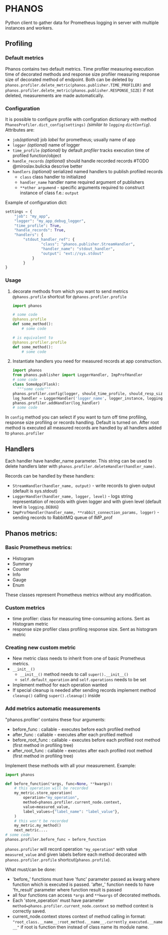 # PHANOS

Python client to gather data for Prometheus logging in server with multiple instances and workers.

## Profiling

### Default metrics

Phanos contains two default metrics. Time profiler measuring execution time of
decorated methods and response size profiler measuring response size of decorated method
of endpoint. Both can be deleted by `phanos.profiler.delete_metric(phanos.publisher.TIME_PROFILER)`
and `phanos.profiler.delete_metric(phanos.publisher.RESPONSE_SIZE)` if not deleted, measurements are
made automatically.

### Configuration

It is possible to configure profile with configration dictionary with method `PhanosProfiler.dict_config(settings)` _(similar to `logging` `dictConfig`)_. 
Attributes are:

- `job`_(optional)_ job _label_ for prometheus; usually name of app
- `logger` _(optional)_ name of logger
- `time_profile` _(optional)_ by default _profiler_ tracks execution time of profiled function/object
- `handle_records` _(optional)_ should handle recorded records #TODO @miroslav.bulicka descrive better
- `handlers` _(optional)_ serialized named handlers to publish profiled records
  - `class` class handler to initialized
  - `handler_name` handler name required argument of publishers
  - `**other argumend` - specific arguments required to construct instance of class f.e.: `output`

Example of configuration dict:

```python
settings = {
    "job": "my_app", 
    "logger": "my_app_debug_logger", 
    "time_profile": True, 
    "handle_records": True, 
    "handlers": {
        "stdout_handler_ref": {
                "class": "phanos.publisher.StreamHandler", 
                "handler_name": "stdout_handler", 
                "output": "ext://sys.stdout"
            }
        }
}
```


### Usage

1. decorate methods from which you want to send metrics `@phanos.profile` shortcut for `@phanos.profiler.profile`

    ```python
    import phanos
   
    # some code
    @phanos.profile
    def some_method():
        # some code
    
    # is equivalent to
    @phanos.profiler.profile
    def some_method():
        # some code
    ```

2. Instantiate handlers you need for measured records at app construction.

    ```python      
    import phanos
    from phanos.publisher import LoggerHandler, ImpProfHandler
    # some code
    class SomeApp(Flask):
      """some code""" 
    phanos.profiler.config(logger, should_time_profile, should_resp_size_profile, should_handle_records)
    log_handler = LoggerHandler('logger_name', logger_instance, logging_level)
    phanos.profiler.addHandler(log_handler)    
    # some code
    ```
   
In `config` method you can select if you want to turn off  time profiling, response size profiling
 or records handling. Default is turned on.
After root method is executed all measured records are handled by all handlers added to
`phanos.profiler`

## Handlers

Each handler have handler_name parameter. This string can be used to delete handlers later
with `phanos.profiler.deleteHandler(handler_name)`.

Records can be handled by these handlers:
 - `StreamHandler(handler_name, output)` - write records to given output (default is sys.stdout)
 - `LoggerHandler(handler_name, logger, level)` - logs string representation of records with given logger and with given level
(default level is `logging.DEBUG`) 
 - `ImpProfHandler(handler_name, **rabbit_connection_params, logger)` - sending records to RabbitMQ queue of IMP_prof

## Phanos metrics:

### Basic Prometheus metrics:

 - Histogram
 - Summary
 - Counter
 - Info
 - Gauge
 - Enum

These classes represent Prometheus metrics without any modification.


### Custom metrics

 - time profiler: class for measuring time-consuming actions. Sent as Histogram metric
 - response size profiler class profiling response size. Sent as histogram metric
    

### Creating new custom metric

- New metric class needs to inherit from one of basic Prometheus metrics. 
- `__init__()`
  - `__init__()` method needs to call `super().__init__()`
  - `self.default_operation` and `self.operations` needs to be set
- Implement method for each operation wanted
- If special cleanup is needed after sending records implement method `cleanup()` calling `super().cleanup()` inside

### Add metrics automatic measurements

"phanos.profiler' contains these four arguments:
 
- before_func : callable - executes before each profiled method
- after_func : callable - executes after each profiled method
- before_root_func : callable - executes before each profiled root method (first method in profiling tree)
- after_root_func : callable - executes after each profiled root method (first method in profiling tree)

Implement these methods with all your measurement. Example:

```python
import phanos

def before_function(*args, func=None, **kwargs):
    # this operation will be recorded
    my_metric.store_operation(
        operation="my_operation",
        method=phanos.profiler.current_node.context,
        value=measured_value,
        label_values={"label_name": "label_value"},
    )
    # this won't be recorded
    my_metric.my_method()
    next_metric....
# some code 
phanos.profiler.before_func = before_function
```

`phanos.profiler` will record operation `"my_operation"` with value `measured_value` and given labels before
each method decorated with `phanos.profiler.profile` shortcut(`phanos.profile`).

What must/can be done:

- 'before_' functions must have 'func' parameter passed as kwarg where function which is executed is passed.
'after_' function needs to have 'fn_result' parameter where function result is passed
- all four functions can access `*args` and `**kwargs` of decorated methods.
- Each 'store_operation' must have parameter `method=phanos.profiler.current_node.context` so 
method context is correctly saved. 
- current_node.context stores context of method calling in format: 
`"root_class.__name__:root_method.__name__.currently_executed.__name__"` if root is function then instead of 
class name its module name.

